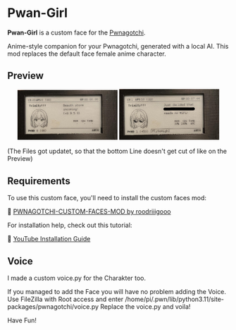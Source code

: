 # Pwan-Girl

**Pwan-Girl** is a custom face for the [Pwnagotchi](https://pwnagotchi.ai/).

Anime-style companion for your Pwnagotchi, generated with a local AI. This mod replaces the default face female anime character.

## Preview
<p align="center">
  <img src="ScreenShot/Awake.jpg" width="45%" alt="Awake State">
  <img src="ScreenShot/Cool.jpg" width="45%" alt="Cool State">
</p>
(The Files got updatet, so that the bottom Line doesn't get cut of like on the Preview)

## Requirements

To use this custom face, you'll need to install the custom faces mod:

🔗 [PWNAGOTCHI-CUSTOM-FACES-MOD by roodriiigooo](https://github.com/roodriiigooo/PWNAGOTCHI-CUSTOM-FACES-MOD)

For installation help, check out this tutorial:

🎥 [YouTube Installation Guide](https://www.youtube.com/watch?v=X-5jN0WjurQ)

## Voice
I made a custom voice.py for the Charakter too. 

If you managed to add the Face you will have no problem adding the Voice. 
Use FileZilla with Root access and enter /home/pi/.pwn/lib/python3.11/site-packages/pwnagotchi/voice.py
Replace the voice.py and voila!

Have Fun!
